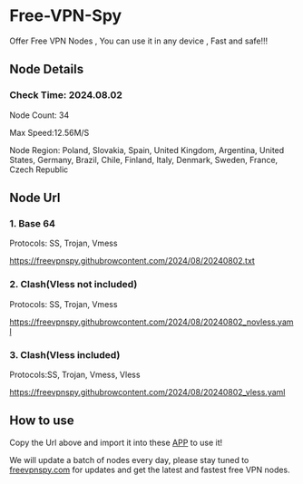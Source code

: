# Free-VPN-Spy

Offer Free VPN Nodes , You can use it in any device ,  Fast and safe!!!

## Node Details

### Check Time: 2024.08.02

Node Count: 34

Max Speed:12.56M/S

Node Region: Poland, Slovakia, Spain, United Kingdom, Argentina, United States, Germany, Brazil, Chile, Finland, Italy, Denmark, Sweden, France, Czech Republic

## Node Url

### 1. Base 64

Protocols: SS, Trojan, Vmess

https://freevpnspy.githubrowcontent.com/2024/08/20240802.txt

### 2. Clash(Vless not included)

Protocols: SS, Trojan, Vmess

https://freevpnspy.githubrowcontent.com/2024/08/20240802_novless.yaml

### 3. Clash(Vless included)

Protocols:SS, Trojan, Vmess, Vless

https://freevpnspy.githubrowcontent.com/2024/08/20240802_vless.yaml

## How to use

Copy the Url above and import it into these [APP]([url](https://freevpnspy.com/freevpnnode/1.html)) to use it!

We will update a batch of nodes every day, please stay tuned to [freevpnspy.com](https://freevpnspy.com) for updates and get the latest and fastest free VPN nodes.
